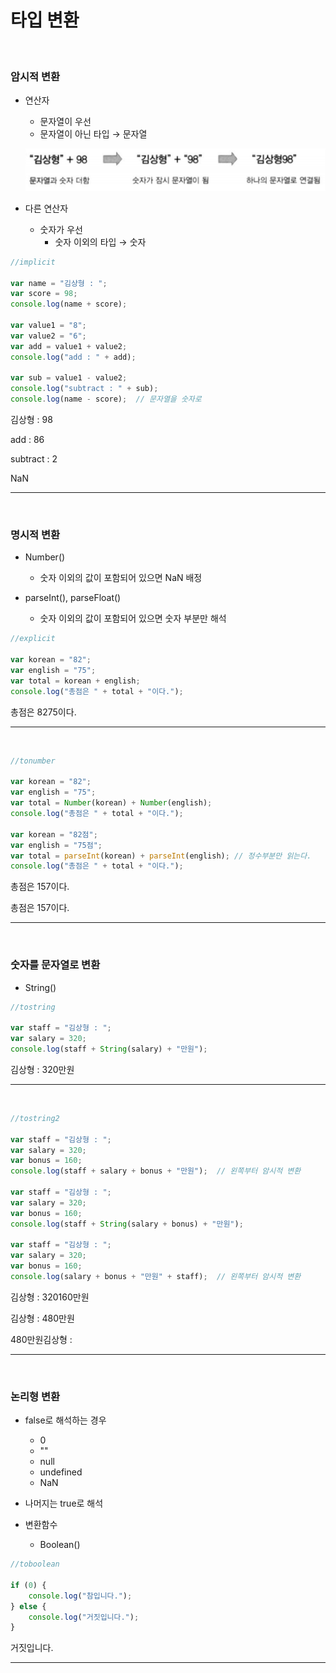 # 타입 변환

  <br>

### 암시적 변환

- 연산자

    -   문자열이 우선
    -   문자열이 아닌 타입 → 문자열

    ![image-20200919195154505](03.타입_변환.assets/image-20200919195154505.png)

- 다른 연산자
    -   숫자가 우선
        -   숫자 이외의 타입 → 숫자

```js
//implicit

var name = "김상형 : ";
var score = 98;
console.log(name + score);

var value1 = "8";
var value2 = "6";
var add = value1 + value2;
console.log("add : " + add);

var sub = value1 - value2;
console.log("subtract : " + sub);
console.log(name - score);  // 문자열을 숫자로
```

김상형 : 98

add : 86

subtract : 2

NaN

---

  <br>

### 명시적 변환

- Number()
    -   숫자 이외의 값이 포함되어 있으면 NaN 배정

- parseInt(), parseFloat()
    -   숫자 이외의 값이 포함되어 있으면 숫자 부분만 해석

```js
//explicit

var korean = "82";
var english = "75";
var total = korean + english;
console.log("총점은 " + total + "이다.");
```

총점은 8275이다.

---

  <br>

```js
//tonumber

var korean = "82";
var english = "75";
var total = Number(korean) + Number(english);
console.log("총점은 " + total + "이다.");

var korean = "82점";
var english = "75점";
var total = parseInt(korean) + parseInt(english); // 정수부분만 읽는다.
console.log("총점은 " + total + "이다.");
```

총점은 157이다.

총점은 157이다.

---

  <br>

### 숫자를 문자열로 변환

- String()

```js
//tostring

var staff = "김상형 : ";
var salary = 320;
console.log(staff + String(salary) + "만원");
```

김상형 : 320만원

---

  <br>

```js
//tostring2

var staff = "김상형 : ";
var salary = 320;
var bonus = 160;
console.log(staff + salary + bonus + "만원");  // 왼쪽부터 암시적 변환

var staff = "김상형 : ";
var salary = 320;
var bonus = 160;
console.log(staff + String(salary + bonus) + "만원");

var staff = "김상형 : ";
var salary = 320;
var bonus = 160;
console.log(salary + bonus + "만원" + staff);  // 왼쪽부터 암시적 변환
```

김상형 : 320160만원

김상형 : 480만원

480만원김상형 : 

---

  <br>

### 논리형 변환

- false로 해석하는 경우
    -   0
    -   ""
    -   null
    -   undefined
    -   NaN

- 나머지는 true로 해석
- 변환함수
    -   Boolean()

```js
//toboolean

if (0) {
    console.log("참입니다.");
} else {
    console.log("거짓입니다.");
}
```

거짓입니다.

---




